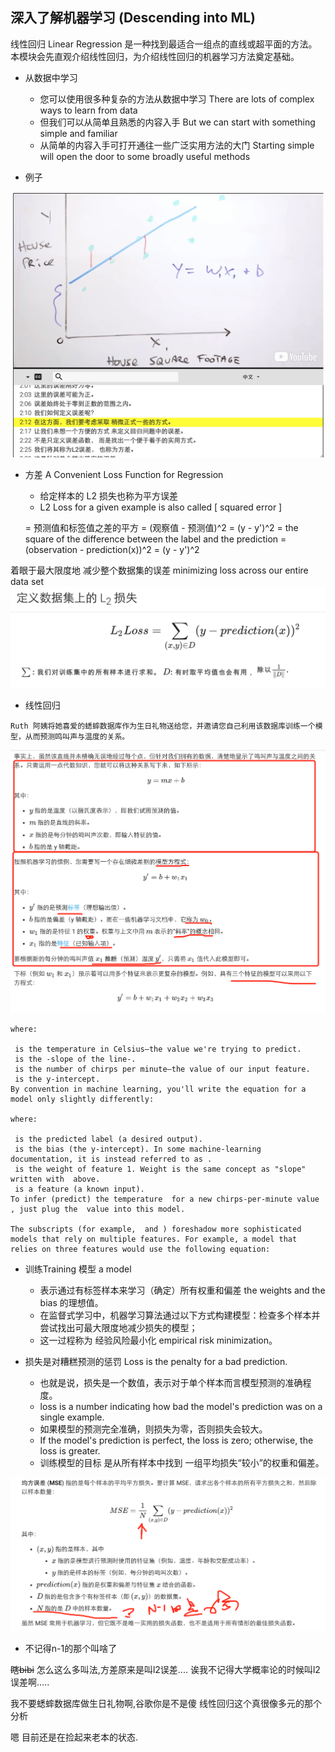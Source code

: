 深入了解机器学习 (Descending into ML)
---

线性回归 Linear Regression 是一种找到最适合一组点的直线或超平面的方法。
本模块会先直观介绍线性回归，为介绍线性回归的机器学习方法奠定基础。


- 从数据中学习
    - 您可以使用很多种复杂的方法从数据中学习 There are lots of complex ways to learn from data
    - 但我们可以从简单且熟悉的内容入手 But we can start with something simple and familiar
    - 从简单的内容入手可打开通往一些广泛实用方法的大门 Starting simple will open the door to some broadly useful methods

- 例子

![某个例子](/img_for_md/QQ20180307-234329@2x.png)

- 方差 A Convenient Loss Function for Regression
    - 给定样本的 L2 损失也称为平方误差
    - L2 Loss for a given example is also called [ squared error ]
    
    = 预测值和标签值之差的平方
    = (观察值 - 预测值)^2
    = (y - y')^2
    = the square of the difference between the label and the prediction
    = (observation - prediction(x))^2
    = (y - y')^2

着眼于最大限度地 减少整个数据集的误差 minimizing loss across our entire data set
![](/img_for_md/QQ20180307-234543@2x.png)


- 线性回归

```
Ruth 阿姨将她喜爱的蟋蟀数据库作为生日礼物送给您，并邀请您自己利用该数据库训练一个模型，从而预测鸣叫声与温度的关系。
```
![大概是基础概念](/img_for_md/QQ20180307-235050@2x.png)

```
where:

 is the temperature in Celsius—the value we're trying to predict.
 is the -slope of the line-.
 is the number of chirps per minute—the value of our input feature.
 is the y-intercept.
By convention in machine learning, you'll write the equation for a model only slightly differently:

where:

 is the predicted label (a desired output).
 is the bias (the y-intercept). In some machine-learning documentation, it is instead referred to as .
 is the weight of feature 1. Weight is the same concept as "slope" written with  above.
 is a feature (a known input).
To infer (predict) the temperature  for a new chirps-per-minute value , just plug the  value into this model.

The subscripts (for example,  and ) foreshadow more sophisticated models that rely on multiple features. For example, a model that relies on three features would use the following equation:
```

- 训练Training 模型 a model
    - 表示通过有标签样本来学习（确定）所有权重和偏差 the weights and the bias 的理想值。
    - 在监督式学习中，机器学习算法通过以下方式构建模型：检查多个样本并尝试找出可最大限度地减少损失的模型；
    - 这一过程称为 经验风险最小化 empirical risk minimization。


- 损失是对糟糕预测的惩罚 Loss is the penalty for a bad prediction.
    - 也就是说，损失是一个数值，表示对于单个样本而言模型预测的准确程度。
    -  loss is a number indicating how bad the model's prediction was on a single example.
    - 如果模型的预测完全准确，则损失为零，否则损失会较大。
    - If the model's prediction is perfect, the loss is zero; otherwise, the loss is greater.
    - 训练模型的目标 是从所有样本中找到 一组平均损失“较小”的权重和偏差。


![](/img_for_md/QQ20180307-235436@2x.png)
- 不记得n-1的那个叫啥了


~~瞎bibi~~
怎么这么多叫法,方差原来是叫l2误差....
诶我不记得大学概率论的时候叫l2误差啊.....

我不要蟋蟀数据库做生日礼物啊,谷歌你是不是傻
线性回归这个真很像多元的那个分析

嗯 目前还是在捡起来老本的状态.